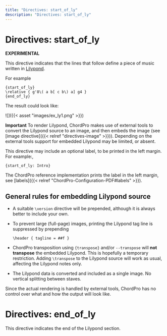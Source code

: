 ```yaml
---
title: "Directives: start_of_ly"
description: "Directives: start_of_ly"
---
```


# Directives: start_of_ly

__EXPERIMENTAL__

This directive indicates that the lines that follow define a piece of
music written in [Lilypond](https://lilypond.org).

For example

    {start_of_ly}
    \relative { g'8\( a b[ c b\) a] g4 }
    {end_of_ly}

The result could look like:

![]({{< asset "images/ex_ly1.png" >}})

**Important** To render Lilypond, ChordPro makes use of external tools to
convert the Lilypond source to an image, and then embeds the image (see
[image directive]({{< relref "directives-image" >}})). Depending on
the external tools support for embedded Lilypond may be limited, or absent.

This directive may include an optional label, to be printed in the
left margin. For example:,

    {start_of_ly: Intro}

The ChordPro reference implementation prints the label in the left
margin, see [labels]({{< relref "ChordPro-Configuration-PDF#labels" >}}).

## General rules for embedding Lilypond source

* A suitable `\version` directive will be prepended, although it is
  always better to include your own.

* To prevent large (full-page) images, printing the Lilypond tag line is
  suppressed by prepending

      \header { tagline = ##f }

* ChordPro transposition using `{transpose}` and/or `--transpose` will
  **not transpose** the embedded Lilypond. This is hopefully a
  temporary restriction. Adding `\transpose` to the Lilypond
  source will work as usual, affecting the Lilypond notes only.

* The Lilypond data is converted and included as a single image.
  No vertical splitting between staves.

Since the actual rendering is handled by external tools, ChordPro has
no control over what and how the output will look like.

# Directives: end_of_ly

This directive indicates the end of the Lilypond section.

